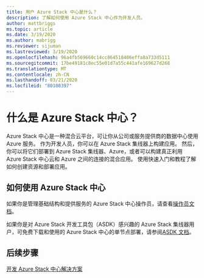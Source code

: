 ```yaml
---
title: 用户 Azure Stack 中心是什么？
description: 了解如何使用 Azure Stack 中心作为开发人员。
author: mattbriggs
ms.topic: article
ms.date: 3/19/2020
ms.author: mabrigg
ms.reviewer: sijuman
ms.lastreviewed: 3/19/2020
ms.openlocfilehash: 96a4fb569660c14cc864518406effa8a733d5111
ms.sourcegitcommit: 17be49181c8ec55e01d7a55c441afe169627d268
ms.translationtype: MT
ms.contentlocale: zh-CN
ms.lasthandoff: 03/21/2020
ms.locfileid: "80108397"
---
```

# <a name="what-is-azure-stack-hub"></a>什么是 Azure Stack 中心？

Azure Stack 中心是一种混合云平台，可让你从公司或服务提供商的数据中心使用 Azure 服务。 作为开发人员，你可以在 Azure Stack 集线器上构建应用。 然后，你可以将它们部署到 Azure Stack 集线器、Azure，或者可以构建真正利用 Azure Stack 中心云和 Azure 之间的连接的混合应用。 使用快速入门和教程了解如何创建资源和部署应用。

## <a name="how-to-use-azure-stack-hub"></a>如何使用 Azure Stack 中心

如果你是管理基础结构和提供服务的 Azure Stack 中心操作员，请查看[操作员文档](https://docs.microsoft.com/azure-stack/operator/)。

如果你是对 Azure Stack 开发工具包（ASDK）感兴趣的 Azure Stack 集线器用户，可免费下载和使用的 Azure Stack 中心的单节点部署，请参阅[ASDK 文档](https://docs.microsoft.com/azure-stack/asdk/)。

## <a name="next-steps"></a>后续步骤

[开发 Azure Stack 中心解决方案](azure-stack-dev-start.md)